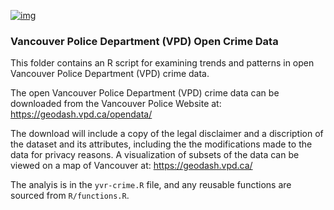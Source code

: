 <!--
Copyright 2019 Province of British Columbia

Licensed under the Apache License, Version 2.0 (the "License");
you may not use this file except in compliance with the License.
You may obtain a copy of the License at

http://www.apache.org/licenses/LICENSE-2.0

Unless required by applicable law or agreed to in writing, software distributed under the License is distributed on an "AS IS" BASIS,
WITHOUT WARRANTIES OR CONDITIONS OF ANY KIND, either express or implied.
See the License for the specific language governing permissions and limitations under the License.
-->

[![img](https://img.shields.io/badge/Lifecycle-Experimental-339999)](https://github.com/bcgov/repomountie/blob/master/doc/lifecycle-badges.md)

### Vancouver Police Department (VPD) Open Crime Data

This folder contains an R script for examining trends and patterns in open Vancouver Police Department (VPD) crime data.

The open Vancouver Police Department (VPD) crime data can be downloaded from the Vancouver Police Website at: https://geodash.vpd.ca/opendata/

The download will include a copy of the legal disclaimer and a discription of the dataset and its attributes, including the
the modifications made to the data for privacy reasons. 
A visualization of subsets of the data can be viewed on a map of Vancouver at: https://geodash.vpd.ca/

The analyis is in the `yvr-crime.R` file, and any reusable functions are sourced from `R/functions.R`.
